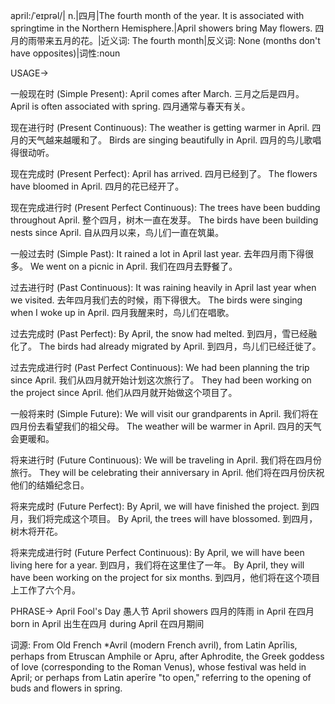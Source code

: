 april:/ˈeɪprəl/| n.|四月|The fourth month of the year.  It is associated with springtime in the Northern Hemisphere.|April showers bring May flowers. 四月的雨带来五月的花。|近义词: The fourth month|反义词: None (months don't have opposites)|词性:noun

USAGE->

一般现在时 (Simple Present):
April comes after March. 三月之后是四月。
April is often associated with spring. 四月通常与春天有关。

现在进行时 (Present Continuous):
The weather is getting warmer in April. 四月的天气越来越暖和了。
Birds are singing beautifully in April. 四月的鸟儿歌唱得很动听。

现在完成时 (Present Perfect):
April has arrived. 四月已经到了。
The flowers have bloomed in April. 四月的花已经开了。

现在完成进行时 (Present Perfect Continuous):
The trees have been budding throughout April. 整个四月，树木一直在发芽。
The birds have been building nests since April. 自从四月以来，鸟儿们一直在筑巢。

一般过去时 (Simple Past):
It rained a lot in April last year. 去年四月雨下得很多。
We went on a picnic in April. 我们在四月去野餐了。

过去进行时 (Past Continuous):
It was raining heavily in April last year when we visited. 去年四月我们去的时候，雨下得很大。
The birds were singing when I woke up in April. 四月我醒来时，鸟儿们在唱歌。

过去完成时 (Past Perfect):
By April, the snow had melted. 到四月，雪已经融化了。
The birds had already migrated by April. 到四月，鸟儿们已经迁徙了。

过去完成进行时 (Past Perfect Continuous):
We had been planning the trip since April. 我们从四月就开始计划这次旅行了。
They had been working on the project since April. 他们从四月就开始做这个项目了。

一般将来时 (Simple Future):
We will visit our grandparents in April. 我们将在四月份去看望我们的祖父母。
The weather will be warmer in April. 四月的天气会更暖和。

将来进行时 (Future Continuous):
We will be traveling in April. 我们将在四月份旅行。
They will be celebrating their anniversary in April. 他们将在四月份庆祝他们的结婚纪念日。

将来完成时 (Future Perfect):
By April, we will have finished the project. 到四月，我们将完成这个项目。
By April, the trees will have blossomed. 到四月，树木将开花。

将来完成进行时 (Future Perfect Continuous):
By April, we will have been living here for a year. 到四月，我们将在这里住了一年。
By April, they will have been working on the project for six months. 到四月，他们将在这个项目上工作了六个月。


PHRASE->
April Fool's Day 愚人节
April showers 四月的阵雨
in April 在四月
born in April  出生在四月
during April 在四月期间


词源: From Old French *Avril (modern French avril), from Latin Aprīlis, perhaps from Etruscan Amphile or Apru, after Aphrodite, the Greek goddess of love (corresponding to the Roman Venus), whose festival was held in April; or perhaps from Latin aperīre "to open," referring to the opening of buds and flowers in spring.
